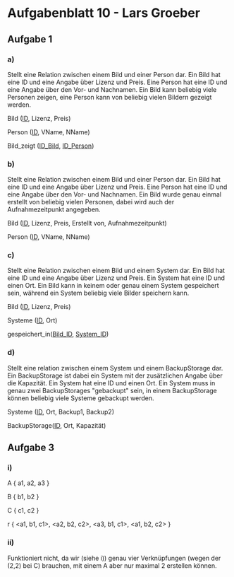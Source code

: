 # Aufgabenblatt 10 - Lars Groeber

## Aufgabe 1

### a)

Stellt eine Relation zwischen einem Bild und einer Person dar. Ein Bild hat eine ID und eine Angabe über Lizenz und Preis. Eine Person hat eine ID und eine Angabe über den Vor- und Nachnamen. Ein Bild kann beliebig viele Personen zeigen, eine Person kann von beliebig vielen Bildern gezeigt werden.

Bild (<u>ID</u>, Lizenz, Preis)

Person (<u>ID</u>, VName, NName)

Bild_zeigt (<u>ID_Bild</u>, <u>ID_Person</u>)

### b)

Stellt eine Relation zwischen einem Bild und einer Person dar. Ein Bild hat eine ID und eine Angabe über Lizenz und Preis. Eine Person hat eine ID und eine Angabe über den Vor- und Nachnamen. Ein Bild wurde genau einmal erstellt von beliebig vielen Personen, dabei wird auch der Aufnahmezeitpunkt angegeben.

Bild (<u>ID</u>, Lizenz, Preis, Erstellt von, Aufnahmezeitpunkt)

Person (<u>ID</u>, VName, NName)

### c)

Stellt eine Relation zwischen einem Bild und einem System dar. Ein Bild hat eine ID und eine Angabe über Lizenz und Preis. Ein System hat eine ID und einen Ort. Ein Bild kann in keinem oder genau einem System gespeichert sein, während ein System beliebig viele Bilder speichern kann.

Bild (<u>ID</u>, Lizenz, Preis)

Systeme (<u>ID</u>, Ort)

gespeichert_in(<u>Bild_ID</u>, <u>System_ID</u>)

### d)

Stellt eine relation zwischen einem System und einem BackupStorage dar. Ein BackupStorage ist dabei ein System mit der zusätzlichen Angabe über die Kapazität. Ein System hat eine ID und einen Ort. Ein System muss in genau zwei BackupStorages "gebackupt" sein, in einem BackupStorage können beliebig viele Systeme gebackupt werden.

Systeme (<u>ID</u>, Ort, Backup1, Backup2)

BackupStorage(<u>ID</u>, Ort, Kapazität)

## Aufgabe 3

### i)

A { a1, a2, a3 }

B { b1, b2 }

C { c1, c2 }

r { <a1, b1, c1>, <a2, b2, c2>, <a3, b1, c1>, <a1, b2, c2> }

### ii)

Funktioniert nicht, da wir (siehe i)) genau vier Verknüpfungen (wegen der (2,2) bei C) brauchen, mit einem A aber nur maximal 2 erstellen können.
